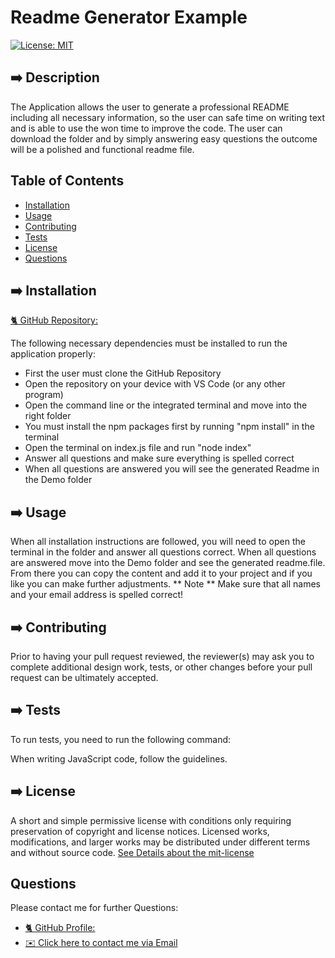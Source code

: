 
# Readme Generator Example

[![License: MIT](https://img.shields.io/badge/License-MIT-yellow.svg)](https://opensource.org/licenses/MIT)

## ➡️ Description

The Application allows the user to generate a professional README including all necessary information, so the user can safe time on writing text and is able to use the won time to improve the code. The user can download the folder and by simply answering easy questions the outcome will be a polished and functional readme file.

## Table of Contents 
* [Installation](#installation)
* [Usage](#usage)
* [Contributing](#contributing)
* [Tests](#tests)
* [License](#license)
* [Questions](#questions)

## ➡️ Installation

[🐈‍ GitHub Repository: ](https://github.com/ZahraMertens/ReadMe-Generator)

The following necessary dependencies must be installed to run the application properly: 

* First the user must clone the GitHub Repository 
* Open the repository on your device with VS Code (or any other program) 
* Open the command line or the integrated terminal and move into the right folder 
* You must install the npm packages first by running "npm install" in the terminal 
* Open the terminal on index.js file and run "node index" 
* Answer all questions and make sure everything is spelled correct 
* When all questions are answered you will see the generated Readme in the Demo folder

## ➡️ Usage

When all installation instructions are followed, you will need to open the terminal in the folder and answer all questions correct. When all questions are answered move into the Demo folder and see the generated readme.file. From there you can copy the content and add it to your project and if you like you can make further adjustments. ** Note ** Make sure that all names and your email address is spelled correct!

## ➡️ Contributing

Prior to having your pull request reviewed, the reviewer(s) may ask you to complete additional design work, tests, or other changes before your pull request can be ultimately accepted.

## ➡️ Tests
To run tests, you need to run the following command:

When writing JavaScript code, follow the guidelines.

## ➡️ License

A short and simple permissive license with conditions only requiring preservation of copyright and license notices. Licensed works, modifications, and larger works may be distributed under different terms and without source code.
[See Details about the mit-license](http://choosealicense.com/licenses/mit/)

## Questions

Please contact me for further Questions:

* [🐈‍ GitHub Profile: ](https://github.com/ZahraMertens)
* [✉️ Click here to contact me via Email](mailto:zahra.mertens@gmx.net)
 
